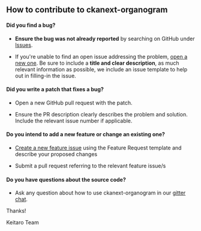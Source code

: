 ## How to contribute to ckanext-organogram

#### **Did you find a bug?**

* **Ensure the bug was not already reported** by searching on GitHub under [Issues](https://github.com/keitaroinc/ckanext-organogram/issues).

* If you're unable to find an open issue addressing the problem, [open a new one](https://github.com/keitaroinc/ckanext-organogram/issues/new). Be sure to include a **title and clear description**, as much relevant information as possible, we include an issue template to help out in filling-in the issue.

#### **Did you write a patch that fixes a bug?**

* Open a new GitHub pull request with the patch.

* Ensure the PR description clearly describes the problem and solution. Include the relevant issue number if applicable.

#### **Do you intend to add a new feature or change an existing one?**

* [Create a new feature issue](https://github.com/keitaroinc/ckanext-organogram/issues/new) using the Feature Request template and describe your proposed changes

* Submit a pull request referring to the relevant feature issue/s

#### **Do you have questions about the source code?**

* Ask any question about how to use ckanext-organogram in our [gitter chat](https://gitter.im/keitaroinc/ckan).

Thanks!

Keitaro Team
